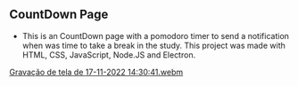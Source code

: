## CountDown Page
- This is an CountDown page with a pomodoro timer to send a notification when was time to take a break in the study.
This project was made with HTML, CSS, JavaScript, Node.JS and Electron.

[Gravação de tela de 17-11-2022 14:30:41.webm](https://user-images.githubusercontent.com/102385102/202516527-db3a172f-77ba-42e8-bc69-df76bdf69d8a.webm)

